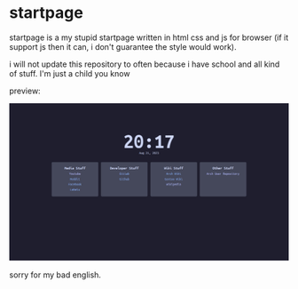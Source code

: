 # startpage

startpage is a my stupid startpage written in html css and js for browser (if it support js then it can, i don't guarantee the style would work).

i will not update this repository to often because i have school and all kind of stuff. I'm just a child you know

preview:

![preview](assets/preview.jpg)

sorry for my bad english.
